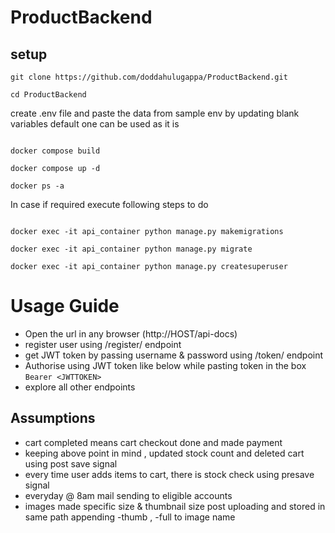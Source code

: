 # ProductBackend

## setup
```
git clone https://github.com/doddahulugappa/ProductBackend.git

cd ProductBackend 
```

create .env file and paste the data from sample env by updating blank variables
default one can be used as it is

```

docker compose build

docker compose up -d

docker ps -a

```
In case if required execute following steps to do
```

docker exec -it api_container python manage.py makemigrations

docker exec -it api_container python manage.py migrate

docker exec -it api_container python manage.py createsuperuser

```

# Usage Guide
- Open the url in any browser (http://HOST/api-docs)
- register user using /register/ endpoint
- get JWT token by passing username & password using /token/ endpoint
- Authorise using JWT token like below while pasting token in the box
`Bearer <JWTTOKEN>`
- explore all other endpoints 

## Assumptions
- cart completed means cart checkout done and made payment
- keeping above point in mind , updated stock count and deleted cart using post save signal
- every time user adds items to cart, there is stock check using presave signal 
- everyday @ 8am mail sending to eligible accounts
- images made specific size & thumbnail size post uploading and stored in same path appending -thumb , -full to image 
name



